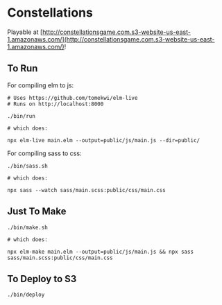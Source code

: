 # Constellations

Playable at [http://constellationsgame.com.s3-website-us-east-1.amazonaws.com/](http://constellationsgame.com.s3-website-us-east-1.amazonaws.com/)!

## To Run

For compiling elm to js:

```
# Uses https://github.com/tomekwi/elm-live
# Runs on http://localhost:8000

./bin/run

# which does:

npx elm-live main.elm --output=public/js/main.js --dir=public/
```

For compiling sass to css:

```
./bin/sass.sh

# which does:

npx sass --watch sass/main.scss:public/css/main.css
```

## Just To Make

```
./bin/make.sh

# which does:

npx elm-make main.elm --output=public/js/main.js && npx sass sass/main.scss:public/css/main.css
```

## To Deploy to S3

```
./bin/deploy
```
